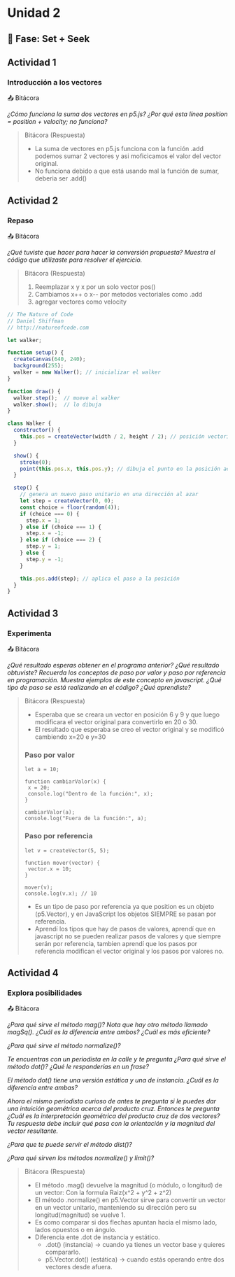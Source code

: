 # Unidad 2

## 🔎 Fase: Set + Seek

## Actividad 1 
### Introducción a los vectores

📤 Bitácora

*¿Cómo funciona la suma dos vectores en p5.js?*
*¿Por qué esta línea position = position + velocity; no funciona?*

> Bitácora (Respuesta)
> - La suma de vectores en p5.js funciona con la función .add podemos sumar 2 vectores y asi moficicamos el valor del vector original.
> - No funciona debido a que está usando mal la función de sumar, deberia ser .add()

## Actividad 2
### Repaso 

📤 Bitácora

*¿Qué tuviste que hacer para hacer la conversión propuesta?*
*Muestra el código que utilizaste para resolver el ejercicio.*

> Bitácora (Respuesta)
> 1. Reemplazar x y x por un solo vector pos()
> 2. Cambiamos x++ o x-- por metodos vectoriales como .add
> 3. agregar vectores como velocity

```javascript
// The Nature of Code
// Daniel Shiffman
// http://natureofcode.com

let walker;

function setup() {
  createCanvas(640, 240);
  background(255);
  walker = new Walker(); // inicializar el walker
}

function draw() {
  walker.step();  // mueve al walker
  walker.show();  // lo dibuja
}

class Walker {
  constructor() {
    this.pos = createVector(width / 2, height / 2); // posición vectorial
  }

  show() {
    stroke(0);
    point(this.pos.x, this.pos.y); // dibuja el punto en la posición actual
  }

  step() {
    // genera un nuevo paso unitario en una dirección al azar
    let step = createVector(0, 0);
    const choice = floor(random(4));
    if (choice === 0) {
      step.x = 1;
    } else if (choice === 1) {
      step.x = -1;
    } else if (choice === 2) {
      step.y = 1;
    } else {
      step.y = -1;
    }

    this.pos.add(step); // aplica el paso a la posición
  }
}

```

## Actividad 3
### Experimenta

📤 Bitácora

*¿Qué resultado esperas obtener en el programa anterior?*
*¿Qué resultado obtuviste?*
*Recuerda los conceptos de paso por valor y paso por referencia en programación. Muestra ejemplos de este concepto en javascript.*
*¿Qué tipo de paso se está realizando en el código?*
*¿Qué aprendiste?*

> Bitácora (Respuesta)
>  - Esperaba que se creara un vector en posición 6 y 9 y que luego modificara el vector original para convertirlo en 20 o 30.
> -  El resultado que esperaba se creo el vector original y se modificó cambiendo x=20 e y=30
> ### Paso por valor
> ```
> let a = 10;
>
>function cambiarValor(x) {
>  x = 20;
>  console.log("Dentro de la función:", x); 
>}
>
>cambiarValor(a);
>console.log("Fuera de la función:", a); 
>```
> ### Paso por referencia
>```
> let v = createVector(5, 5);
>
>function mover(vector) {
>  vector.x = 10;
>}
>
>mover(v);
>console.log(v.x); // 10
>```
> - Es un tipo de paso por referencia ya que position es un objeto (p5.Vector), y en JavaScript los objetos SIEMPRE se pasan por referencia.
> - Aprendí los tipos que hay de pasos de valores, aprendí que en javascript no se pueden realizar pasos de valores y que siempre serán por referencia, tambien aprendí que los pasos por referencia modifican el vector original y los pasos por valores no.

## Actividad 4 
### Explora posibilidades

📤 Bitácora

*¿Para qué sirve el método mag()? Nota que hay otro método llamado magSq(). ¿Cuál es la diferencia entre ambos? ¿Cuál es más eficiente?*

*¿Para qué sirve el método normalize()?*

*Te encuentras con un periodista en la calle y te pregunta ¿Para qué sirve el método dot()? ¿Qué le responderías en un frase?*

*El método dot() tiene una versión estática y una de instancia. ¿Cuál es la diferencia entre ambas?*

*Ahora el mismo periodista curioso de antes te pregunta si le puedes dar una intuición geométrica acerca del producto cruz. Entonces te pregunta ¿Cuál es la* *interpretación geométrica del producto cruz de dos vectores? Tu respuesta debe incluir qué pasa con la orientación y la magnitud del vector resultante.*

*¿Para que te puede servir el método dist()?*

*¿Para qué sirven los métodos normalize() y limit()?*


> Bitácora (Respuesta)
> - El método .mag() devuelve la magnitud (o módulo, o longitud) de un vector: Con la formula Raiz(x^2 + y^2 + z^2)
> - El método .normalize() en p5.Vector sirve para convertir un vector en un vector unitario, manteniendo su dirección pero su longitud(magnitud) se vuelve 1.
> - Es como comparar si dos flechas apuntan hacia el mismo lado, lados opuestos o en ángulo.
> - Diferencia ente .dot de instancia y estático.
>   - .dot() (instancia) → cuando ya tienes un vector base y quieres compararlo.
>   - p5.Vector.dot() (estática) → cuando estás operando entre dos vectores desde afuera.

